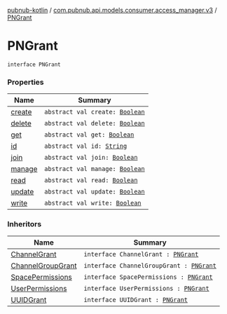 [pubnub-kotlin](../../index.md) / [com.pubnub.api.models.consumer.access_manager.v3](../index.md) / [PNGrant](./index.md)

# PNGrant

`interface PNGrant`

### Properties

| Name | Summary |
|---|---|
| [create](create.md) | `abstract val create: `[`Boolean`](https://kotlinlang.org/api/latest/jvm/stdlib/kotlin/-boolean/index.html) |
| [delete](delete.md) | `abstract val delete: `[`Boolean`](https://kotlinlang.org/api/latest/jvm/stdlib/kotlin/-boolean/index.html) |
| [get](get.md) | `abstract val get: `[`Boolean`](https://kotlinlang.org/api/latest/jvm/stdlib/kotlin/-boolean/index.html) |
| [id](id.md) | `abstract val id: `[`String`](https://kotlinlang.org/api/latest/jvm/stdlib/kotlin/-string/index.html) |
| [join](join.md) | `abstract val join: `[`Boolean`](https://kotlinlang.org/api/latest/jvm/stdlib/kotlin/-boolean/index.html) |
| [manage](manage.md) | `abstract val manage: `[`Boolean`](https://kotlinlang.org/api/latest/jvm/stdlib/kotlin/-boolean/index.html) |
| [read](read.md) | `abstract val read: `[`Boolean`](https://kotlinlang.org/api/latest/jvm/stdlib/kotlin/-boolean/index.html) |
| [update](update.md) | `abstract val update: `[`Boolean`](https://kotlinlang.org/api/latest/jvm/stdlib/kotlin/-boolean/index.html) |
| [write](write.md) | `abstract val write: `[`Boolean`](https://kotlinlang.org/api/latest/jvm/stdlib/kotlin/-boolean/index.html) |

### Inheritors

| Name | Summary |
|---|---|
| [ChannelGrant](../-channel-grant/index.md) | `interface ChannelGrant : `[`PNGrant`](./index.md) |
| [ChannelGroupGrant](../-channel-group-grant/index.md) | `interface ChannelGroupGrant : `[`PNGrant`](./index.md) |
| [SpacePermissions](../../com.pubnub.api.models.consumer.access_manager.sum/-space-permissions/index.md) | `interface SpacePermissions : `[`PNGrant`](./index.md) |
| [UserPermissions](../../com.pubnub.api.models.consumer.access_manager.sum/-user-permissions/index.md) | `interface UserPermissions : `[`PNGrant`](./index.md) |
| [UUIDGrant](../-u-u-i-d-grant/index.md) | `interface UUIDGrant : `[`PNGrant`](./index.md) |
